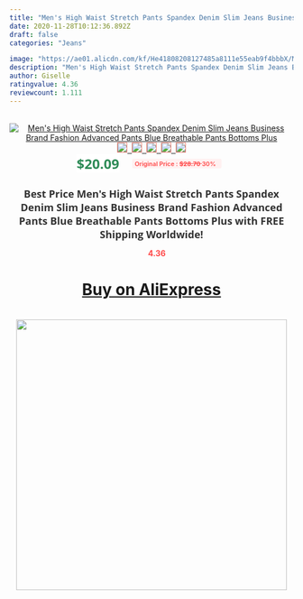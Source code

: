 ```yaml
---
title: "Men's High Waist Stretch Pants Spandex Denim Slim Jeans Business Brand Fashion Advanced Pants Blue Breathable Pants Bottoms Plus"
date: 2020-11-28T10:12:36.892Z
draft: false
categories: "Jeans"

image: "https://ae01.alicdn.com/kf/He41808208127485a8111e55eab9f4bbbX/Men-s-High-Waist-Stretch-Pants-Spandex-Denim-Slim-Jeans-Business-Brand-Fashion-Advanced-Pants-Blue.jpg"
description: "Men's High Waist Stretch Pants Spandex Denim Slim Jeans Business Brand Fashion Advanced Pants Blue Breathable Pants Bottoms Plus"
author: Giselle
ratingvalue: 4.36
reviewcount: 1.111
---
```

<br>
<div style="text-align: center;">
<a href="https://s.click.aliexpress.com/e/_AMgH3J" target="_blank" rel="nofollow noopener noreferrer"><img alt="Men's High Waist Stretch Pants Spandex Denim Slim Jeans Business Brand Fashion Advanced Pants Blue Breathable Pants Bottoms Plus" class="magnifier-image" src="https://ae01.alicdn.com/kf/He41808208127485a8111e55eab9f4bbbX/Men-s-High-Waist-Stretch-Pants-Spandex-Denim-Slim-Jeans-Business-Brand-Fashion-Advanced-Pants-Blue.jpg_640x640.jpg">
<br>
<img style="border:1px solid salmon" src="https://ae01.alicdn.com/kf/He41808208127485a8111e55eab9f4bbbX/Men-s-High-Waist-Stretch-Pants-Spandex-Denim-Slim-Jeans-Business-Brand-Fashion-Advanced-Pants-Blue.jpg_120x120.jpg">&nbsp;&nbsp;<img style="border:1px solid salmon" src="https://ae01.alicdn.com/kf/Hb52551158eb0421383c3e0133d6135f84/Men-s-High-Waist-Stretch-Pants-Spandex-Denim-Slim-Jeans-Business-Brand-Fashion-Advanced-Pants-Blue.jpg_120x120.jpg">&nbsp;&nbsp;<img style="border:1px solid salmon" src="https://ae01.alicdn.com/kf/Hdadcbf4582d44ecaa2e121cab781a30er/Men-s-High-Waist-Stretch-Pants-Spandex-Denim-Slim-Jeans-Business-Brand-Fashion-Advanced-Pants-Blue.jpg_120x120.jpg">&nbsp;&nbsp;<img style="border:1px solid salmon" src="https://ae01.alicdn.com/kf/H04b673bf531d4c76a51c00e3ddab55e0p/Men-s-High-Waist-Stretch-Pants-Spandex-Denim-Slim-Jeans-Business-Brand-Fashion-Advanced-Pants-Blue.jpg_120x120.jpg">&nbsp;&nbsp;<img style="border:1px solid salmon" src="https://ae01.alicdn.com/kf/H4f112989fcf64090ab458de262688177u/Men-s-High-Waist-Stretch-Pants-Spandex-Denim-Slim-Jeans-Business-Brand-Fashion-Advanced-Pants-Blue.jpg_120x120.jpg"></a></div><br0>
<div style="text-align: center;"><span style="background-color: white; border: 0px; box-sizing: border-box; color: seagreen; display: inline-block; font-family: &quot;open sans&quot; , &quot;arial&quot; , &quot;helvetica&quot; , sans-serif , &quot;heiti&quot;; font-size: 24px; font-stretch: inherit; font-weight: 700; line-height: inherit; margin: 0px 10px 0px 0px; padding: 0px; vertical-align: middle;">$20.09 </span>
<span style="background: rgb(255 , 241 , 241); border-radius: 3px; border: 0px; box-sizing: border-box; color: #ff4747; display: inline-block; font-family: inherit; font-size: 12px; font-stretch: inherit; font-style: inherit; font-variant: inherit; font-weight: 600; line-height: inherit; margin: 0px; padding: 2px 5px; transform: scale(0.9); vertical-align: middle;">Original Price : <b style="text-decoration: line-through;">$28.70 </b> 30%&nbsp;&nbsp;</span></div>
<h1 style="color: #333333; display: inline-block; font-family: &quot;open sans&quot; , &quot;arial&quot; , &quot;helvetica&quot; , sans-serif , &quot;heiti&quot;; font-size: 18px; font-stretch: inherit; font-weight: 700; text-align: center;">Best Price Men's High Waist Stretch Pants Spandex Denim Slim Jeans Business Brand Fashion Advanced Pants Blue Breathable Pants Bottoms Plus with FREE Shipping Worldwide!</h1>
<div style="color: #ff4747; text-align: center;">
<img src="https://4.bp.blogspot.com/-M0ZcTcb-5uY/XleCXlxnR4I/AAAAAAAAAEc/OrjgMkXV1oMQFaCRZj5HQwOCBcu3w1FegCPcBGAYYCw/s1600/star.png" style="height: 15px;">&nbsp;<b>4.36</b></div>
<div class="button_cont" align="center"><a class="buynow_a" href="https://s.click.aliexpress.com/e/_AMgH3J" target="_blank" rel="nofollow noopener noreferrer"><H1>Buy on AliExpress</H1></a></div><br>
<div class="separator" style="clear: both; text-align: center;">
<img src="https://lh3.googleusercontent.com/-pTy5HemUv9M/XlePHvY0dAI/AAAAAAAAAE4/0nX5iRUoIWY8eMW9Dpxeirr157OZliDIgCLcBGAsYHQ/s1600/badge.gif" width="480">
</div>
